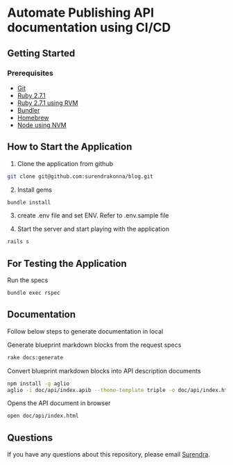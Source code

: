 # Automate Publishing API documentation using CI/CD

## Getting Started

### Prerequisites

*   [Git](http://git-scm.com/)
*   [Ruby 2.7.1](https://www.ruby-lang.org/en/)
*   [Ruby 2.7.1 using RVM](https://rvm.io/rvm/install)
*   [Bundler](http://bundler.io/)
*   [Homebrew](https://brew.sh/)
*   [Node using NVM](https://formulae.brew.sh/formula/nvm)

## How to Start the Application

1.  Clone the application from github

```bash
git clone git@github.com:surendrakonna/blog.git
```

2.  Install gems

```bash
bundle install
```

3. create .env file and set ENV. Refer to .env.sample file

4.  Start the server and start playing with the application

```bash
rails s
```

## For Testing the Application


Run the specs
```bash
bundle exec rspec
```

## Documentation
Follow below steps to generate documentation in local

Generate blueprint markdown blocks from the request specs
```bash
rake docs:generate
```

Convert blueprint markdown blocks into API description documents
```bash
npm install -g aglio
aglio -i doc/api/index.apib --theme-template triple -o doc/api/index.html
```
Opens the API document in browser
```bash
open doc/api/index.html
```

## Questions

If you have any questions about this repository, please email [Surendra](mailto:surendra.konna@gmail.com).
